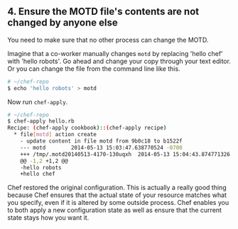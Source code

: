## 4. Ensure the MOTD file's contents are not changed by anyone else

You need to make sure that no other process can change the MOTD.

Imagine that a co-worker manually changes <code class="file-path">motd</code> by replacing 'hello chef' with 'hello robots'. Go ahead and change your copy through your text editor. Or you can change the file from the command line like this.

```bash
# ~/chef-repo
$ echo 'hello robots' > motd
```

Now run `chef-apply`.

```bash
# ~/chef-repo
$ chef-apply hello.rb
Recipe: (chef-apply cookbook)::(chef-apply recipe)
  * file[motd] action create
    - update content in file motd from 9b0c18 to b1522f
    --- motd        2014-05-13 15:03:47.638770524 -0700
    +++ /tmp/.motd20140513-4170-130uqxh  2014-05-13 15:04:43.874771326 -0700
    @@ -1,2 +1,2 @@
    -hello robots
    +hello chef
```

Chef restored the original configuration. This is actually a really good thing because Chef ensures that the actual state of your resource matches what you specify, even if it is altered by some outside process. Chef enables you to both apply a new configuration state as well as ensure that the current state stays how you want it.
